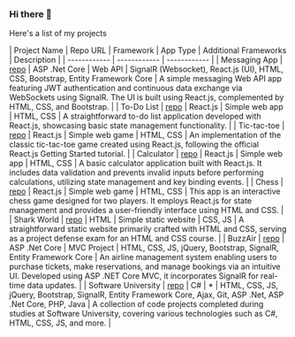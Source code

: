### Hi there 👋

Here's a list of my projects

| Project Name | Repo URL | Framework | App Type | Additional Frameworks | Description |
| ------------ | ------------ | ------------ |
| Messaging App | [repo](https://github.com/vladig98/Messaging-App "repo") | ASP .Net Core | Web API | SignalR (Websocket), React.js (UI), HTML, CSS, Bootstrap, Entity Framework Core | A simple messaging Web API app featuring JWT authentication and continuous data exchange via WebSockets using SignalR. The UI is built using React.js, complemented by HTML, CSS, and Bootstrap. |
| To-Do List | [repo](https://github.com/vladig98/ToDoList-React "repo") | React.js | Simple web app | HTML, CSS | A straightforward to-do list application developed with React.js, showcasing basic state management functionality. |
| Tic-tac-toe | [repo](https://github.com/vladig98/TicTacToe-React "repo") | React.js | Simple web game | HTML, CSS | An implementation of the classic tic-tac-toe game created using React.js, following the official React.js Getting Started tutorial. |
| Calculator | [repo](https://github.com/vladig98/Calculator-React.js "repo") | React.js | Simple web app | HTML, CSS | A basic calculator application built with React.js. It includes data validation and prevents invalid inputs before performing calculations, utilizing state management and key binding events. |
| Chess | [repo](https://github.com/vladig98/Chess-React.js- "repo") | React.js | Simple web game | HTML, CSS | This app is an interactive chess game designed for two players. It employs React.js for state management and provides a user-friendly interface using HTML and CSS. |
| Shark World | [repo](https://github.com/vladig98/SharkWorld "repo") | HTML | Simple static website | CSS, JS | A straightforward static website primarily crafted with HTML and CSS, serving as a project defense exam for an HTML and CSS course. |
| BuzzAir | [repo](https://github.com/vladig98/BuzzAir "repo") | ASP .Net Core | MVC Project | HTML, CSS, JS, jQuery, Bootstrap, SignalR, Entity Framework Core | An airline management system enabling users to purchase tickets, make reservations, and manage bookings via an intuitive UI. Developed using ASP .NET Core MVC, it incorporates SignalR for real-time data updates. |
| Software University | [repo](https://github.com/vladig98/SoftwareUniversity "repo") | C# | * | HTML, CSS, JS, jQuery, Bootstrap, SignalR, Entity Framework Core, Ajax, Git, ASP .Net, ASP .Net Core, PHP, Java | A collection of code projects completed during studies at Software University, covering various technologies such as C#, HTML, CSS, JS, and more. |

<!--
**vladig98/vladig98** is a ✨ _special_ ✨ repository because its `README.md` (this file) appears on your GitHub profile.

Here are some ideas to get you started:

- 🔭 I’m currently working on ...
- 🌱 I’m currently learning ...
- 👯 I’m looking to collaborate on ...
- 🤔 I’m looking for help with ...
- 💬 Ask me about ...
- 📫 How to reach me: ...
- 😄 Pronouns: ...
- ⚡ Fun fact: ...
-->
